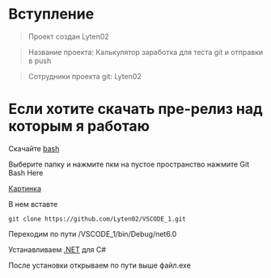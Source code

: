 # Вступление

> Проект создан Lyten02

> Название проекта: Калькулятор заработка для теста git и отправки в push

> Сотрудники проекта git: Lyten02

# Если хотите скачать пре-релиз над которым я работаю

Скачайте [bash](https://gitforwindows.org/)

Выберите папку и нажмите пкм на пустое пространство нажмите Git Bash Here

[Картинка](https://user-images.githubusercontent.com/87010935/200309047-d9bf6110-2e52-47b7-978d-2968df0e1f0b.png)

В нем вставте

```nginx
git clone https://github.com/Lyten02/VSCODE_1.git
```
Переходим по пути /VSCODE_1/bin/Debug/net6.0

Устанавливаем [.NET](https://dotnet.microsoft.com/en-us/download) для C#

После установки открываем по пути выше файл.exe
